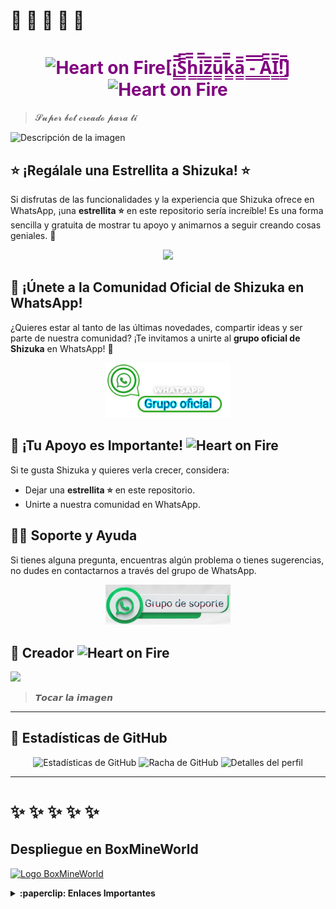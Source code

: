 #  🍁 🍁 🍁 🍁 🍁
<h1 style="color:purple; text-align:center;"> <img src="https://raw.githubusercontent.com/Bots-WhatsApp-OFC/Github-Emoji/master/Emojis/Smilies/Heart%20on%20Fire.png" alt="Heart on Fire" width="23" height="23" />[¡̲̲̅̅S̲̲̅̅h̲̲̅̅i̲̲̅̅z̲̲̅̅u̲̲̅̅k̲̲̅̅a̲̲̅̅ ̲̲̅̅-̲̲̅̅ ̲̲̅̅A̲̲̅̅I̲̲̅̅!̲̲̅̅] <img src="https://raw.githubusercontent.com/Bots-WhatsApp-OFC/Github-Emoji/master/Emojis/Smilies/Heart%20on%20Fire.png" alt="Heart on Fire" width="23" height="23" /> </h1>

>𝓢𝓾𝓹𝓮𝓻 𝓫𝓸𝓽 𝓬𝓻𝓮𝓪𝓭𝓸 𝓹𝓪𝓻𝓪 𝓽𝓲

![Descripción de la imagen](https://raw.githubusercontent.com/Kone457/Nexus/refs/heads/main/sss.jpg)


## ⭐ ¡Regálale una Estrellita a Shizuka! ⭐

Si disfrutas de las funcionalidades y la experiencia que Shizuka ofrece en WhatsApp, ¡una **estrellita ⭐** en este repositorio sería increíble! Es una forma sencilla y gratuita de mostrar tu apoyo y animarnos a seguir creando cosas geniales. 💖

<p align="center" style="animation: slide-up 1s ease-in;">
  <a href="https://github.com/Kone457/Shizuka-AI/stargazers">
    <img src="https://img.shields.io/github/stars/Kone457/Shizuka-AI?style=for-the-badge&color=ff00ff">
  </a>
</p>


## 💬 ¡Únete a la Comunidad Oficial de Shizuka en WhatsApp!

¿Quieres estar al tanto de las últimas novedades, compartir ideas y ser parte de nuestra comunidad? ¡Te invitamos a unirte al **grupo oficial de Shizuka** en WhatsApp! 🌟

<p align="center">
  <a href="https://chat.whatsapp.com/BWo2qTJTePQLj6PTqMfQWp">
    <img src="./media/grupo1.png" alt="Unirse al Grupo de WhatsApp" width="200">
  </a>
</p>


## 💖 ¡Tu Apoyo es Importante!  <img src="https://raw.githubusercontent.com/MBM-D/Github-Emoji/refs/heads/master/Emojis/Animals/Cricket.png" alt="Heart on Fire" width="32" height="32" />
Si te gusta Shizuka y quieres verla crecer, considera:

* Dejar una **estrellita ⭐** en este repositorio.
* Unirte a nuestra comunidad en WhatsApp.

## 🙋‍♂️ Soporte y Ayuda
Si tienes alguna pregunta, encuentras algún problema o tienes sugerencias, no dudes en contactarnos a través del grupo de WhatsApp.

<p align="center">
  <a href="https://chat.whatsapp.com/EgH3eilZtqCIAjEF9G2Vgz">
    <img src="./media/grupo2.png" alt="Grupo de Soporte" width="200">
  </a>
</p>


## 👑 Creador  <img src="https://raw.githubusercontent.com/MBM-D/Github-Emoji/refs/heads/master/Emojis/Smilies/Zzz.png" alt="Heart on Fire" width="23" height="23" />
<a href="https://wa.me/5355699866"><img src="https://i.postimg.cc/VNNfmhB7/perfil.png" height="125px"></a>
> 𝙏𝙤𝙘𝙖𝙧 𝙡𝙖 𝙞𝙢𝙖𝙜𝙚𝙣

---
## 🚀 **Estadísticas de GitHub**

<p align="center">
  <img src="https://github-readme-stats.vercel.app/api?username=Kone457&repo=Shizuka-AI&show_icons=true&theme=tokyonight&bg_color=0D1117&title_color=ff00ff&text_color=00ffff&icon_color=f1c40f&hide_border=true" alt="Estadísticas de GitHub">
  <img src="https://github-readme-streak-stats.herokuapp.com/?user=Kone457&theme=tokyonight&background=0D1117&ring=ff00ff&fire=f1c40f&currStreakLabel=00ffff&hide_border=true" alt="Racha de GitHub">
  <img src="https://github-profile-summary-cards.vercel.app/api/cards/profile-details?username=Kone457&theme=tokyonight" alt="Detalles del perfil">
</p>

---

# ✨ ✨ ✨ ✨ ✨

## Despliegue en BoxMineWorld

[![Logo BoxMineWorld](https://boxmineworld.com/img/Logo.png)](https://boxmineworld.com)

<details>
  <summary><b>:paperclip: Enlaces Importantes</b></summary>

- **Sitio Web:** [https://boxmineworld.com](https://boxmineworld.com)  
- **Área de Clientes:** [https://dash.boxmineworld.com](https://dash.boxmineworld.com)  
- **Panel de Control:** [https://panel.boxmineworld.com](https://panel.boxmineworld.com)  
- **Documentación:** [https://docs.boxmineworld.com](https://docs.boxmineworld.com)  
- **Comunidad de Discord:** [¡Únete aquí!](https://discord.gg/84qsr4v)

</details>
